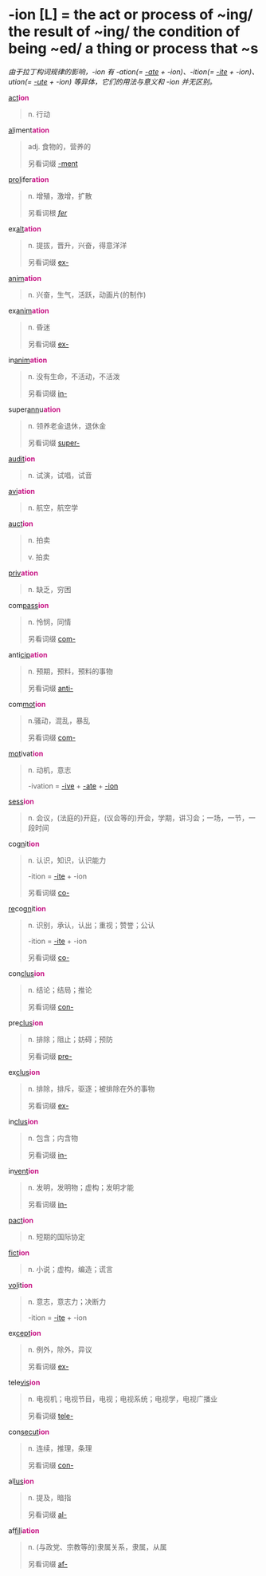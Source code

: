 # -ion [L] = the act or process of ~ing/ the result of ~ing/ the condition of being ~ed/ a thing or process that ~s

*由于拉丁构词规律的影响，-ion 有 -ation(= [-ate](-ate.md) + -ion)、-ition(= [-ite](-ite.md) + -ion)、ution(= [-ute](-ute.md) + -ion) 等异体，它们的用法与意义和 -ion 并无区别。*

[act](_act_.md)<b style="color: #C71585;">ion</b>
> n. 行动

[al](_al_.md)iment<b style="color: #C71585;">ation</b>
> adj. 食物的，营养的
>
> 另看词缀 [-ment](-ment.md)

[prol](_prol_.md)ifer<b style="color: #C71585;">ation</b>
> n. 增殖，激增，扩散
>
> 另看词根 [_fer_](_fer_.md)

ex[alt](_alt_.md)<b style="color: #C71585;">ation</b>
> n. 提拔，晋升，兴奋，得意洋洋
>
> 另看词缀 [ex-](ex-.md)

[anim](_anim_.md)<b style="color: #C71585;">ation</b>
> n. 兴奋，生气，活跃，动画片(的制作)

ex[anim](_anim_.md)<b style="color: #C71585;">ation</b>
> n. 昏迷
>
> 另看词缀 [ex-](ex-.md)

in[anim](_anim_.md)<b style="color: #C71585;">ation</b>
> n. 没有生命，不活动，不活泼
>
> 另看词缀 [in-](in-.1.md)

super[ann](_ann_.md)u<b style="color: #C71585;">ation</b>
> n. 领养老金退休，退休金
>
> 另看词缀 [super-](super-.md)

[audit](_aud_.md)<b style="color: #C71585;">ion</b>
> n. 试演，试唱，试音

[avi](_avi_.md)<b style="color: #C71585;">ation</b>
> n. 航空，航空学

[auct](_aug_.md)<b style="color: #C71585;">ion</b>
> n. 拍卖
>
> v. 拍卖

[priv](_priv_.md)<b style="color: #C71585;">ation</b>
> n. 缺乏，穷困

com[pass](_pat_.2.md)<b style="color: #C71585;">ion</b>
> n. 怜悯，同情
>
> 另看词缀 [com-](com-.md)

anti[cip](_cap_.md)<b style="color: #C71585;">ation</b>
> n. 预期，预料，预料的事物
>
> 另看词缀 [anti-](anti-.1.md)

com[mot](_mov_.md)<b style="color: #C71585;">ion</b>
> n.骚动，混乱，暴乱
>
> 另看词缀 [com-](com-.md)

[mot](_mov_.md)ivat<b style="color: #C71585;">ion</b>
> n. 动机，意志
>
> -ivation = [-ive](-ive.md) + [-ate](-ate.md) + [-ion](-ion.md)

[sess](_sid_.md)<b style="color: #C71585;">ion</b>
> n. 会议，(法庭的)开庭，(议会等的)开会，学期，讲习会；一场，一节，一段时间

co[gn](_gn_.md)it<b style="color: #C71585;">ion</b>
> n. 认识，知识，认识能力
>
> -ition = [-ite](-ite.md) + -ion
>
> 另看词缀 [co-](com-.md)

[re](re-.md)co[gn](_gn_.md)it<b style="color: #C71585;">ion</b>
> n. 识别，承认，认出；重视；赞誉；公认
>
> -ition = [-ite](-ite.md) + -ion
>
> 另看词缀 [co-](com-.md)

con[clus](_clud_.md)<b style="color: #C71585;">ion</b>
> n. 结论；结局；推论
>
> 另看词缀 [con-](com-.md)

pre[clus](_clud_.md)<b style="color: #C71585;">ion</b>
> n. 排除；阻止；妨碍；预防
>
> 另看词缀 [pre-](pre-.md)

ex[clus](_clud_.md)<b style="color: #C71585;">ion</b>
> n. 排除，排斥，驱逐；被排除在外的事物
>
> 另看词缀 [ex-](ex-.md)

in[clus](_clud_.md)<b style="color: #C71585;">ion</b>
> n. 包含；内含物
>
> 另看词缀 [in-](in-.2.md)

in[vent](_ven_.md)<b style="color: #C71585;">ion</b>
> n. 发明，发明物；虚构；发明才能
>
> 另看词缀 [in-](in-.2.md)

[pact](_pact_.md)<b style="color: #C71585;">ion</b>
> n. 短期的国际协定

[fict](_fig_.md)<b style="color: #C71585;">ion</b>
> n. 小说；虚构，编造；谎言

[vol](_vol_.md)it<b style="color: #C71585;">ion</b>
> n. 意志，意志力；决断力
>
> -ition = [-ite](-ite.md) + -ion

ex[cept](_cap_.md)<b style="color: #C71585;">ion</b>
> n. 例外，除外，异议
>
> 另看词缀 [ex-](ex-.md)

tele[vis](_vid_.md)<b style="color: #C71585;">ion</b>
> n. 电视机；电视节目，电视；电视系统；电视学，电视广播业
>
> 另看词缀 [tele-](tele-.md)

con[secut](_sequ_.md)<b style="color: #C71585;">ion</b>
> n. 连续，推理，条理
>
> 另看词缀 [con-](com-.md)

al[lus](_lud_.md)<b style="color: #C71585;">ion</b>
> n. 提及，暗指
>
> 另看词缀 [al-](ad-.md)

af[fil](_fil_.md)i<b style="color: #C71585;">ation</b>
> n. (与政党、宗教等的)隶属关系，隶属，从属
>
> 另看词缀 [af-](ad-.md)